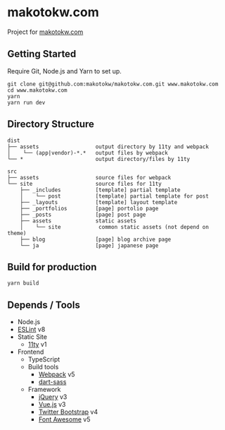 makotokw.com
==============

Project for [makotokw.com](https://makotokw.com)

## Getting Started

Require Git, Node.js and Yarn to set up.

```
git clone git@github.com:makotokw/makotokw.com.git www.makotokw.com
cd www.makotokw.com
yarn
yarn run dev
```

## Directory Structure

```
dist
├── assets                  output directory by 11ty and webpack
│    └── (app|vendor)-*.*   output files by webpack
└── *                       output directory/files by 11ty

src
├── assets                  source files for webpack
└── site                    source files for 11ty
    ├── _includes           [template] partial template
    │    └── post           [template] partial template for post
    ├── _layouts            [template] layout template
    ├── _portfolios         [page] portolio page
    ├── _posts              [page] post page
    ├── assets              static assets
    │    └── site            common static assets (not depend on theme)
    ├── blog                [page] blog archive page
    └── ja                  [page] japanese page
```


## Build for production

```
yarn build
```

## Depends / Tools

* Node.js
* [ESLint](https://eslint.org/) v8
* Static Site
    * [11ty](https://github.com/11ty/eleventy/) v1
* Frontend
    * TypeScript
    * Build tools
      * [Webpack](https://webpack.js.org/) v5
      * [dart-sass](https://github.com/sass/dart-sass)
    * Framework
        * [jQuery](https://jquery.com/) v3
        * [Vue.js](https://vuejs.org/) v3
        * [Twitter Bootstrap](https://getbootstrap.com/) v4
        * [Font Awesome](https://fontawesome.com/) v5
